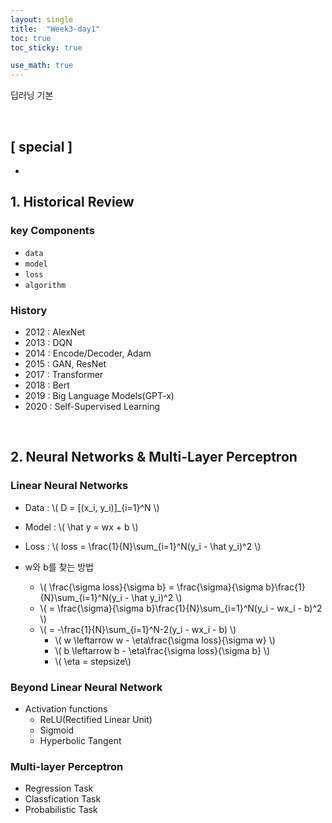 ```yaml
---
layout: single
title:  "Week3-day1"
toc: true
toc_sticky: true

use_math: true
---
```


딥러닝 기본

<br>

## [ special ]
- 

## 1. Historical Review

### key Components
- `data` 
- `model` 
- `loss` 
- `algorithm`

### History
- 2012 : AlexNet
- 2013 : DQN
- 2014 : Encode/Decoder, Adam
- 2015 : GAN, ResNet
- 2017 : Transformer
- 2018 : Bert
- 2019 : Big Language Models(GPT-x)
- 2020 : Self-Supervised Learning

<br>

## 2. Neural Networks & Multi-Layer Perceptron

### Linear Neural Networks

- Data : \\( D = [(x_i, y_i)]_{i=1}^N \\)
- Model : \\( \hat y = wx + b \\)
- Loss : \\( loss = \frac{1}{N}\sum_{i=1}^N(y_i - \hat y_i)^2 \\)

- w와 b를 찾는 방법
    - \\( \frac{\sigma loss}{\sigma b} = \frac{\sigma}{\sigma b}\frac{1}{N}\sum_{i=1}^N(y_i - \hat y_i)^2 \\)
    - \\( = \frac{\sigma}{\sigma b}\frac{1}{N}\sum_{i=1}^N(y_i - wx_i - b)^2 \\)
    - \\( = -\frac{1}{N}\sum_{i=1}^N-2(y_i - wx_i - b) \\)  
        - \\( w \leftarrow w - \eta\frac{\sigma loss}{\sigma w} \\)
        - \\( b \leftarrow b - \eta\frac{\sigma loss}{\sigma b} \\)
        - \\( \eta = stepsize\\) 
        
### Beyond Linear Neural Network
- Activation functions
    - ReLU(Rectified Linear Unit)
    - Sigmoid
    - Hyperbolic Tangent
    
### Multi-layer Perceptron
- Regression Task
- Classfication Task
- Probabilistic Task
